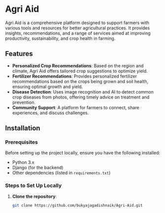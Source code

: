 # Agri Aid

Agri Aid is a comprehensive platform designed to support farmers with various tools and resources for better agricultural practices. It provides insights, recommendations, and a range of services aimed at improving productivity, sustainability, and crop health in farming.

## Features

- **Personalized Crop Recommendations**: Based on the region and climate, Agri Aid offers tailored crop suggestions to optimize yield.
- **Fertilizer Recommendations**: Provides personalized fertilizer recommendations based on the crops being grown and soil health, ensuring optimal growth and yield.
- **Disease Detection**: Uses image recognition and AI to detect common crop diseases from photos, offering timely advice on treatment and prevention.
- **Community Support**: A platform for farmers to connect, share experiences, and discuss challenges.

## Installation

### Prerequisites

Before setting up the project locally, ensure you have the following installed:

- Python 3.x
- Django (for the backend)
- Other dependencies (listed in `requirements.txt`)

### Steps to Set Up Locally

1. **Clone the repository**:
   ```bash
   git clone https://github.com/bukyajagadishnaik/Agri-Aid.git
